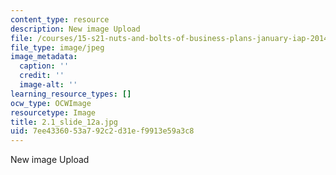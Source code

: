```yaml
---
content_type: resource
description: New image Upload
file: /courses/15-s21-nuts-and-bolts-of-business-plans-january-iap-2014/7ee4336053a792c2d31ef9913e59a3c8_2.1_slide_12a.jpg
file_type: image/jpeg
image_metadata:
  caption: ''
  credit: ''
  image-alt: ''
learning_resource_types: []
ocw_type: OCWImage
resourcetype: Image
title: 2.1_slide_12a.jpg
uid: 7ee43360-53a7-92c2-d31e-f9913e59a3c8
---
```

New image Upload